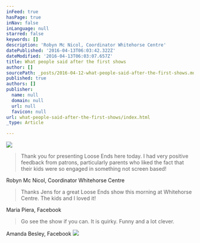 ```yaml
---
inFeed: true
hasPage: true
inNav: false
inLanguage: null
starred: false
keywords: []
description: 'Robyn Mc Nicol, Coordinator Whitehorse Centre'
datePublished: '2016-04-13T06:03:42.322Z'
dateModified: '2016-04-13T06:03:07.657Z'
title: What people said after the first shows
author: []
sourcePath: _posts/2016-04-12-what-people-said-after-the-first-shows.md
published: true
authors: []
publisher:
  name: null
  domain: null
  url: null
  favicon: null
url: what-people-said-after-the-first-shows/index.html
_type: Article

---
```

![](https://the-grid-user-content.s3-us-west-2.amazonaws.com/6b5604da-20ca-4908-9095-b61bc5a5640e.jpg)

> Thank you [][0]for presenting Loose Ends here today.  I had very positive feedback from patrons, particularly parents who liked the fact that their kids were so engaged in something not screen based!

Robyn Mc Nicol, Coordinator Whitehorse Centre

> Thanks Jens for a great Loose Ends show this morning at Whitehorse Centre. The kids and I loved it!

Maria Piera, Facebook 
> 
> Go see the show if you can. It is quirky. Funny and a lot clever.

Amanda Besley, Facebook ![](https://the-grid-user-content.s3-us-west-2.amazonaws.com/d1d14015-8fcf-4eb2-8b8a-d70c206942fe.jpg)

[0]: null